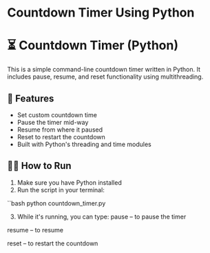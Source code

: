 # Countdown Timer Using Python

# ⏳ Countdown Timer (Python)

This is a simple command-line countdown timer written in Python. It includes pause, resume, and reset functionality using multithreading.

## 🚀 Features

- Set custom countdown time
- Pause the timer mid-way
- Resume from where it paused
- Reset to restart the countdown
- Built with Python's threading and time modules

## 🧑‍💻 How to Run

1. Make sure you have Python installed
2. Run the script in your terminal:

``bash
python countdown_timer.py

3. While it's running, you can type:
pause – to pause the timer

resume – to resume

reset – to restart the countdown
